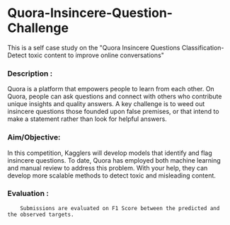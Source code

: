 # Quora-Insincere-Question-Challenge

This is a self case study on the "Quora Insincere Questions Classification-Detect toxic content to improve online conversations"

### Description :
   Quora is a platform that empowers people to learn from each other. On Quora, people can ask questions and connect with others who contribute unique insights and quality answers. A key challenge is to weed out insincere questions
those founded upon false premises, or that intend to make a statement rather than look for helpful answers.

### Aim/Objective:
  In this competition, Kagglers will develop models that identify and flag insincere questions. To date, Quora has employed both machine learning and manual review to address this problem. With your help, they can develop more scalable methods 
to detect toxic and misleading content.
  
### Evaluation :
        Submissions are evaluated on F1 Score between the predicted and the observed targets.
